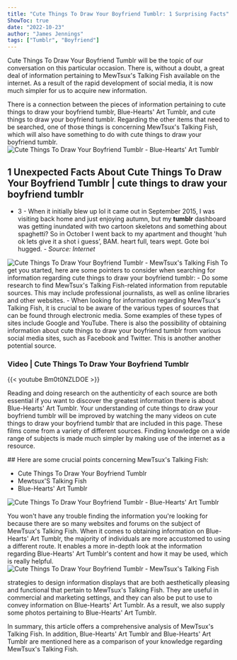 ```yaml
---
title: "Cute Things To Draw Your Boyfriend Tumblr: 1 Surprising Facts"
ShowToc: true 
date: "2022-10-23"
author: "James Jennings" 
tags: ["Tumblr", "Boyfriend"]
---
```


Cute Things To Draw Your Boyfriend Tumblr will be the topic of our conversation on this particular occasion. There is, without a doubt, a great deal of information pertaining to MewTsux's Talking Fish available on the internet. As a result of the rapid development of social media, it is now much simpler for us to acquire new information.

There is a connection between the pieces of information pertaining to cute things to draw your boyfriend tumblr, Blue-Hearts' Art Tumblr, and cute things to draw your boyfriend tumblr. Regarding the other items that need to be searched, one of those things is concerning MewTsux's Talking Fish, which will also have something to do with cute things to draw your boyfriend tumblr.
<img loading="lazy" src="http://4.bp.blogspot.com/_k8ZSlgZUqmE/S0-WhqwkgLI/AAAAAAAAAEE/_IBZd-lQxpU/s400/5.JPG" onerror="this.onerror=null;this.src='https://blogger.googleusercontent.com/img/a/AVvXsEhe7F7TRXHtjiKvHb5vS7DmnxvpHiDyoYyYvm1nHB3Qp2_w3BnM6A2eq4v7FYxCC9bfZt3a9vIMtAYEKUiaDQbHMg-ViyGmRIj39MLp0bGFfgfYw1Dc9q_H-T0wiTm3l0Uq42dETrN9eC8aGJ9_IORZsxST1AcLR7np1koOfcc7tnHa4S8Mwz_xD9d0=s16000';" alt="Cute Things To Draw Your Boyfriend Tumblr - Blue-Hearts' Art Tumblr" >

## 1 Unexpected Facts About Cute Things To Draw Your Boyfriend Tumblr | cute things to draw your boyfriend tumblr
-   3 - When it initially blew up lol it came out in September 2015, I was visiting back home and just enjoying autumn, but my **tumblr** dashboard was getting inundated with two cartoon skeletons and something about spaghetti? So in October I went back to my apartment and thought 'huh ok lets give it a shot i guess’, BAM. heart full, tears wept. Gote boi hugged. - <cite>Source: Internet</cite>


<img loading="lazy" src="https://i.ytimg.com/vi/pUegxt2CoNM/maxresdefault.jpg" onerror="this.onerror=null;this.src='https://blogger.googleusercontent.com/img/a/AVvXsEhe7F7TRXHtjiKvHb5vS7DmnxvpHiDyoYyYvm1nHB3Qp2_w3BnM6A2eq4v7FYxCC9bfZt3a9vIMtAYEKUiaDQbHMg-ViyGmRIj39MLp0bGFfgfYw1Dc9q_H-T0wiTm3l0Uq42dETrN9eC8aGJ9_IORZsxST1AcLR7np1koOfcc7tnHa4S8Mwz_xD9d0=s16000';" alt="Cute Things To Draw Your Boyfriend Tumblr - MewTsux's Talking Fish" >
To get you started, here are some pointers to consider when searching for information regarding cute things to draw your boyfriend tumblr:
- Do some research to find MewTsux's Talking Fish-related information from reputable sources. This may include professional journalists, as well as online libraries and other websites.
- When looking for information regarding MewTsux's Talking Fish, it is crucial to be aware of the various types of sources that can be found through electronic media. Some examples of these types of sites include Google and YouTube. There is also the possibility of obtaining information about cute things to draw your boyfriend tumblr from various social media sites, such as Facebook and Twitter. This is another another potential source.

### Video | Cute Things To Draw Your Boyfriend Tumblr
{{< youtube Bm0t0NZLDOE >}} 


Reading and doing research on the authenticity of each source are both essential if you want to discover the greatest information there is about Blue-Hearts' Art Tumblr.
Your understanding of cute things to draw your boyfriend tumblr will be improved by watching the many videos on cute things to draw your boyfriend tumblr that are included in this page. These films come from a variety of different sources. Finding knowledge on a wide range of subjects is made much simpler by making use of the internet as a resource.
<script async="async" data-cfasync="false" src="//normallydemandedalter.com/fe63df3c5408708b15d8dc3d9b206b31/invoke.js"></script>
<div id="container-fe63df3c5408708b15d8dc3d9b206b31"></div>
## Here are some crucial points concerning MewTsux's Talking Fish:

- Cute Things To Draw Your Boyfriend Tumblr
- Mewtsux'S Talking Fish
- Blue-Hearts' Art Tumblr

 <img loading="lazy" src="http://editorial.designtaxi.com/news-marnini13022015/4.jpg" onerror="this.onerror=null;this.src='https://blogger.googleusercontent.com/img/a/AVvXsEhe7F7TRXHtjiKvHb5vS7DmnxvpHiDyoYyYvm1nHB3Qp2_w3BnM6A2eq4v7FYxCC9bfZt3a9vIMtAYEKUiaDQbHMg-ViyGmRIj39MLp0bGFfgfYw1Dc9q_H-T0wiTm3l0Uq42dETrN9eC8aGJ9_IORZsxST1AcLR7np1koOfcc7tnHa4S8Mwz_xD9d0=s16000';" alt="Cute Things To Draw Your Boyfriend Tumblr - Blue-Hearts' Art Tumblr" >

You won't have any trouble finding the information you're looking for because there are so many websites and forums on the subject of MewTsux's Talking Fish.
When it comes to obtaining information on Blue-Hearts' Art Tumblr, the majority of individuals are more accustomed to using a different route. It enables a more in-depth look at the information regarding Blue-Hearts' Art Tumblr's content and how it may be used, which is really helpful.
<img loading="lazy" src="http://i1.ytimg.com/vi/KUnWbuZfI4o/maxresdefault.jpg" onerror="this.onerror=null;this.src='https://blogger.googleusercontent.com/img/a/AVvXsEhe7F7TRXHtjiKvHb5vS7DmnxvpHiDyoYyYvm1nHB3Qp2_w3BnM6A2eq4v7FYxCC9bfZt3a9vIMtAYEKUiaDQbHMg-ViyGmRIj39MLp0bGFfgfYw1Dc9q_H-T0wiTm3l0Uq42dETrN9eC8aGJ9_IORZsxST1AcLR7np1koOfcc7tnHa4S8Mwz_xD9d0=s16000';" alt="Cute Things To Draw Your Boyfriend Tumblr - MewTsux's Talking Fish" >

strategies to design information displays that are both aesthetically pleasing and functional that pertain to MewTsux's Talking Fish. They are useful in commercial and marketing settings, and they can also be put to use to convey information on Blue-Hearts' Art Tumblr. As a result, we also supply some photos pertaining to Blue-Hearts' Art Tumblr.

In summary, this article offers a comprehensive analysis of MewTsux's Talking Fish. In addition, Blue-Hearts' Art Tumblr and Blue-Hearts' Art Tumblr are mentioned here as a comparison of your knowledge regarding MewTsux's Talking Fish.

	

